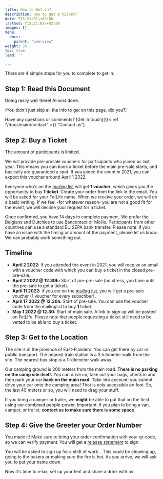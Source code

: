 ```yaml
---
title: How to Get in?
description: How to get a ticket?
date: T15:21:01\+02:00
lastmod: T15:21:01\+02:00
images: []
menu: 
  docs:
    parent: "overview"
weight: 35
toc: true
lead: ''

---
```

There are 4 simple steps for you to complete to get in:

## Step 1: Read this Document

Doing really well there! Almost done.

(You didn't just skip all the info to get on this page, did you?)

Have any questions or comments? [Get in touch]({{< ref "/docs/main/contact" >}} "Contact us").

## Step 2: Buy a Ticket

The amount of participants is limited.

We will provide pre-presale vouchers for participants who joined us last year. This means you can book a ticket before the main pre-sale starts, and basically are guaranteed a spot. If you joined the event in 2021, you can expect this voucher around April 1 2022. 

Everyone who's on the [mailing list](https://roguerope.be/pages/newsletter.html) will get **1 voucher**, which gives you the opportunity to buy **1 ticket**. Create your order from the link in the email. 
You will be asked for your FetLife name. When we receive your order, we will do a basic vetting. If we feel -for whatever reason- you are not a good fit for the event, we will decline your request for a ticket.

Once confirmed, you have 14 days to complete payment. We prefer the Belgians and Dutchies to use Bancontact or Mollie. Participants from other countries can use a standard EU SEPA bank transfer.
Please note: if you have an issue with the timing or amount of the payment, please let us know. We can probably work something out.

## Timeline

* **April 2 2022:** If you attended the event in 2021, you will receive an email with a voucher code with which you can buy a ticket in the closed pre-pre-sale.
* **April 2 2022 @ 12.30h:** Start of pre-pre-sale (no stress, you have until the pre-sale to get a ticket).
* **April 11 2022:** If you are on the [mailing list](https://roguerope.be/pages/newsletter.html), you will get a pre-sale voucher (1 voucher for every subscriber).
* **April 17 2022 @ 12.30h:** Start of pre-sale. You can use the voucher code from the mailinglist to buy **1** ticket.
* **May 1 2022 @ 12.30:** Start of main sale. A link to sign up will be posted on FetLife. Please note that people requesting a ticket still need to be vetted to be able to buy a ticket.

## Step 3: Get to the Location

The site is in the province of East-Flanders. You can get there by car or public transport. The nearest train station is a 3-kilometer walk from the site. The nearest bus stop is a 1-kilometer walk away.

Our camping ground is 200 meters from the main road. **There is no parking on the camp site itself.** You can drive up, take out your bags, check in and then park your car **back on the main road**.
Take into account: you cannot drive your car onto the camping area! That is only accessible on foot. So, the last 40 meters or so, you will need to drag your stuff.

If you bring a camper or trailer, we **might** be able to put that on the field using our combined people-power. Important: if you plan to bring a van, camper, or trailer, **contact us to make sure there is some space.**

## Step 4: Give the Greeter your Order Number

You made it! Make sure to bring your order confirmation with your qr-code, so we can verify payment. You will get a [release statement](https://qa.roguerope.be/docs/main/release-statement/) to sign.

You will be asked to sign up for a shift of work... This could be cleaning up, going to the bakery or making sure the fire is hot. As you arrive, we will ask you to put your name down.

Now it's time to relax, set up your tent and share a drink with us!
